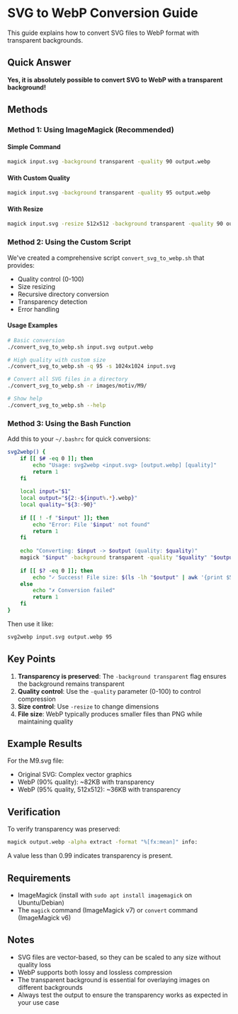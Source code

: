 # SVG to WebP Conversion Guide

This guide explains how to convert SVG files to WebP format with transparent backgrounds.

## Quick Answer

**Yes, it is absolutely possible to convert SVG to WebP with a transparent background!**

## Methods

### Method 1: Using ImageMagick (Recommended)

#### Simple Command
```bash
magick input.svg -background transparent -quality 90 output.webp
```

#### With Custom Quality
```bash
magick input.svg -background transparent -quality 95 output.webp
```

#### With Resize
```bash
magick input.svg -resize 512x512 -background transparent -quality 90 output.webp
```

### Method 2: Using the Custom Script

We've created a comprehensive script `convert_svg_to_webp.sh` that provides:

- Quality control (0-100)
- Size resizing
- Recursive directory conversion
- Transparency detection
- Error handling

#### Usage Examples
```bash
# Basic conversion
./convert_svg_to_webp.sh input.svg output.webp

# High quality with custom size
./convert_svg_to_webp.sh -q 95 -s 1024x1024 input.svg

# Convert all SVG files in a directory
./convert_svg_to_webp.sh -r images/motiv/M9/

# Show help
./convert_svg_to_webp.sh --help
```

### Method 3: Using the Bash Function

Add this to your `~/.bashrc` for quick conversions:

```bash
svg2webp() {
    if [[ $# -eq 0 ]]; then
        echo "Usage: svg2webp <input.svg> [output.webp] [quality]"
        return 1
    fi
    
    local input="$1"
    local output="${2:-${input%.*}.webp}"
    local quality="${3:-90}"
    
    if [[ ! -f "$input" ]]; then
        echo "Error: File '$input' not found"
        return 1
    fi
    
    echo "Converting: $input -> $output (quality: $quality)"
    magick "$input" -background transparent -quality "$quality" "$output"
    
    if [[ $? -eq 0 ]]; then
        echo "✓ Success! File size: $(ls -lh "$output" | awk '{print $5}')"
    else
        echo "✗ Conversion failed"
        return 1
    fi
}
```

Then use it like:
```bash
svg2webp input.svg output.webp 95
```

## Key Points

1. **Transparency is preserved**: The `-background transparent` flag ensures the background remains transparent
2. **Quality control**: Use the `-quality` parameter (0-100) to control compression
3. **Size control**: Use `-resize` to change dimensions
4. **File size**: WebP typically produces smaller files than PNG while maintaining quality

## Example Results

For the M9.svg file:
- Original SVG: Complex vector graphics
- WebP (90% quality): ~82KB with transparency
- WebP (95% quality, 512x512): ~36KB with transparency

## Verification

To verify transparency was preserved:
```bash
magick output.webp -alpha extract -format "%[fx:mean]" info:
```
A value less than 0.99 indicates transparency is present.

## Requirements

- ImageMagick (install with `sudo apt install imagemagick` on Ubuntu/Debian)
- The `magick` command (ImageMagick v7) or `convert` command (ImageMagick v6)

## Notes

- SVG files are vector-based, so they can be scaled to any size without quality loss
- WebP supports both lossy and lossless compression
- The transparent background is essential for overlaying images on different backgrounds
- Always test the output to ensure the transparency works as expected in your use case

